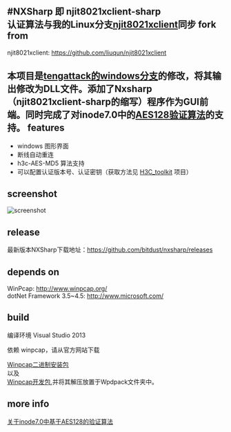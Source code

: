 #NXSharp
即 njit8021xclient-sharp  
认证算法与我的Linux分支[njit8021xclient](https://github.com/bitdust/njit8021xclient)同步
fork from
---
njit8021xclient: https://github.com/liuqun/njit8021xclient

本项目是[tengattack的windows分支](https://github.com/tengattack/8021xclient-for-windows)的修改，将其输出修改为DLL文件。添加了Nxsharp（njit8021xclient-sharp的缩写）程序作为GUI前端。同时完成了对inode7.0中的[AES128验证算法](./documents/h3c_AES_MD5.md)的支持。
features
---
* windows 图形界面
* 断线自动重连
* h3c-AES-MD5 算法支持
* 可以配置认证版本号、认证密钥（获取方法见 [H3C_toolkit](https://github.com/tengattack/8021xclient-for-windows) 项目）

screenshot
---
![screenshot](https://cloud.githubusercontent.com/assets/6072743/11125371/8796e67c-89a4-11e5-8ffb-7861f1e2c246.png)

release
---
最新版本NXSharp下载地址：https://github.com/bitdust/nxsharp/releases

depends on
---
WinPcap: http://www.winpcap.org/  
dotNet Framework 3.5~4.5: http://www.microsoft.com/  

build
---
编译环境 Visual Studio 2013

依赖 winpcap，请从官方网站下载 

[Winpcap二进制安装包](http://www.winpcap.org/install/default.htm)  
以及  
[Winpcap开发包](http://www.winpcap.org/devel.htm),并将其解压放置于Wpdpack文件夹中。

more info
---
[关于inode7.0中基于AES128的验证算法](./documents/h3c_AES_MD5.md)

